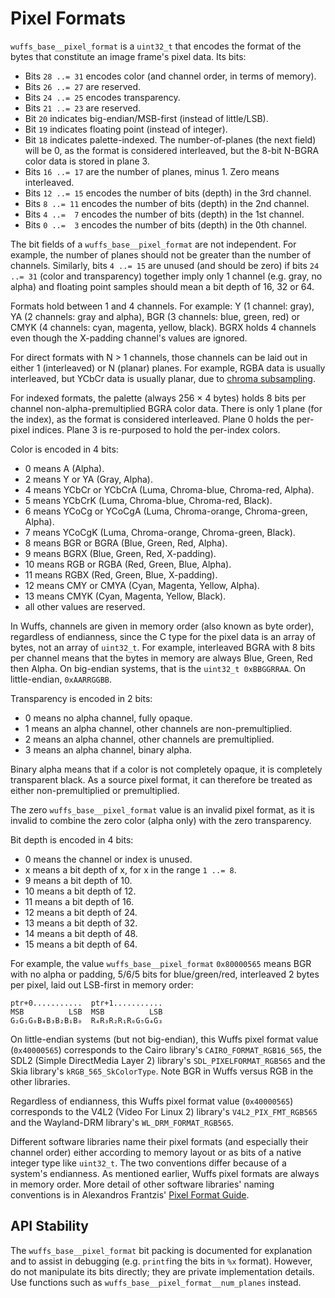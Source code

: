 # Pixel Formats

`wuffs_base__pixel_format` is a `uint32_t` that encodes the format of the bytes
that constitute an image frame's pixel data. Its bits:

- Bits `28 ..= 31` encodes color (and channel order, in terms of memory).
- Bits `26 ..= 27` are reserved.
- Bits `24 ..= 25` encodes transparency.
- Bits `21 ..= 23` are reserved.
- Bit         `20` indicates big-endian/MSB-first (instead of little/LSB).
- Bit         `19` indicates floating point (instead of integer).
- Bit         `18` indicates palette-indexed. The number-of-planes (the next
                   field) will be 0, as the format is considered interleaved,
                   but the 8-bit N-BGRA color data is stored in plane 3.
- Bits `16 ..= 17` are the number of planes, minus 1. Zero means interleaved.
- Bits `12 ..= 15` encodes the number of bits (depth) in the 3rd channel.
- Bits  `8 ..= 11` encodes the number of bits (depth) in the 2nd channel.
- Bits  `4 ..=  7` encodes the number of bits (depth) in the 1st channel.
- Bits  `0 ..=  3` encodes the number of bits (depth) in the 0th channel.

The bit fields of a `wuffs_base__pixel_format` are not independent. For
example, the number of planes should not be greater than the number of
channels. Similarly, bits `4 ..= 15` are unused (and should be zero) if bits
`24 ..= 31` (color and transparency) together imply only 1 channel (e.g. gray,
no alpha) and floating point samples should mean a bit depth of 16, 32 or 64.

Formats hold between 1 and 4 channels. For example: Y (1 channel: gray), YA (2
channels: gray and alpha), BGR (3 channels: blue, green, red) or CMYK (4
channels: cyan, magenta, yellow, black). BGRX holds 4 channels even though the
X-padding channel's values are ignored.

For direct formats with N > 1 channels, those channels can be laid out in
either 1 (interleaved) or N (planar) planes. For example, RGBA data is usually
interleaved, but YCbCr data is usually planar, due to [chroma
subsampling](/doc/note/pixel-subsampling.md).

For indexed formats, the palette (always 256 × 4 bytes) holds 8 bits per
channel non-alpha-premultiplied BGRA color data. There is only 1 plane (for the
index), as the format is considered interleaved. Plane 0 holds the per-pixel
indices. Plane 3 is re-purposed to hold the per-index colors.

Color is encoded in 4 bits:

-  0 means          A      (Alpha).
-  2 means Y     or YA     (Gray, Alpha).
-  4 means YCbCr or YCbCrA (Luma, Chroma-blue, Chroma-red, Alpha).
-  5 means          YCbCrK (Luma, Chroma-blue, Chroma-red, Black).
-  6 means YCoCg or YCoCgA (Luma, Chroma-orange, Chroma-green, Alpha).
-  7 means          YCoCgK (Luma, Chroma-orange, Chroma-green, Black).
-  8 means BGR   or BGRA   (Blue, Green, Red, Alpha).
-  9 means          BGRX   (Blue, Green, Red, X-padding).
- 10 means RGB   or RGBA   (Red, Green, Blue, Alpha).
- 11 means          RGBX   (Red, Green, Blue, X-padding).
- 12 means CMY   or CMYA   (Cyan, Magenta, Yellow, Alpha).
- 13 means          CMYK   (Cyan, Magenta, Yellow, Black).
- all other values are reserved.

In Wuffs, channels are given in memory order (also known as byte order),
regardless of endianness, since the C type for the pixel data is an array of
bytes, not an array of `uint32_t`. For example, interleaved BGRA with 8 bits
per channel means that the bytes in memory are always Blue, Green, Red then
Alpha. On big-endian systems, that is the `uint32_t 0xBBGGRRAA`. On
little-endian, `0xAARRGGBB`.

Transparency is encoded in 2 bits:

- 0 means no alpha channel, fully opaque.
- 1 means an alpha channel, other channels are non-premultiplied.
- 2 means an alpha channel, other channels are     premultiplied.
- 3 means an alpha channel, binary alpha.

Binary alpha means that if a color is not completely opaque, it is completely
transparent black. As a source pixel format, it can therefore be treated as
either non-premultiplied or premultiplied.

The zero `wuffs_base__pixel_format` value is an invalid pixel format, as it is
invalid to combine the zero color (alpha only) with the zero transparency.

Bit depth is encoded in 4 bits:

-  0 means the channel or index is unused.
-  x means a bit depth of  x, for x in the range `1 ..= 8`.
-  9 means a bit depth of 10.
- 10 means a bit depth of 12.
- 11 means a bit depth of 16.
- 12 means a bit depth of 24.
- 13 means a bit depth of 32.
- 14 means a bit depth of 48.
- 15 means a bit depth of 64.

For example, the value `wuffs_base__pixel_format` `0x80000565` means BGR with
no alpha or padding, 5/6/5 bits for blue/green/red, interleaved 2 bytes per
pixel, laid out LSB-first in memory order:

```
ptr+0...........  ptr+1...........
MSB          LSB  MSB          LSB
G₂G₁G₀B₄B₃B₂B₁B₀  R₄R₃R₂R₁R₀G₅G₄G₃
```

On little-endian systems (but not big-endian), this Wuffs pixel format value
(`0x40000565`) corresponds to the Cairo library's `CAIRO_FORMAT_RGB16_565`, the
SDL2 (Simple DirectMedia Layer 2) library's `SDL_PIXELFORMAT_RGB565` and the
Skia library's `kRGB_565_SkColorType`. Note BGR in Wuffs versus RGB in the
other libraries.

Regardless of endianness, this Wuffs pixel format value (`0x40000565`)
corresponds to the V4L2 (Video For Linux 2) library's `V4L2_PIX_FMT_RGB565` and
the Wayland-DRM library's `WL_DRM_FORMAT_RGB565`.

Different software libraries name their pixel formats (and especially their
channel order) either according to memory layout or as bits of a native integer
type like `uint32_t`. The two conventions differ because of a system's
endianness. As mentioned earlier, Wuffs pixel formats are always in memory
order. More detail of other software libraries' naming conventions is in
Alexandros Frantzis' [Pixel Format
Guide](https://afrantzis.github.io/pixel-format-guide/).


## API Stability

The `wuffs_base__pixel_format` bit packing is documented for explanation and to
assist in debugging (e.g. `printf`ing the bits in `%x` format). However, do
not manipulate its bits directly; they are private implementation details. Use
functions such as `wuffs_base__pixel_format__num_planes` instead.

